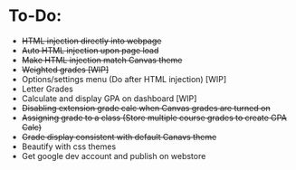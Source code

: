 # To-Do:
- ~~HTML injection directly into webpage~~
- ~~Auto HTML injection upon page load~~
- ~~Make HTML injection match Canvas theme~~
- ~~Weighted grades [WIP]~~
- Options/settings menu (Do after HTML injection) [WIP] 
- Letter Grades
- Calculate and display GPA on dashboard [WIP]
- ~~Disabling extension grade calc when Canvas grades are turned on~~
- ~~Assigning grade to a class (Store multiple course grades to create GPA Calc)~~
- ~~Grade display consistent with default Canavs theme~~
- Beautify with css themes
- Get google dev account and publish on webstore
